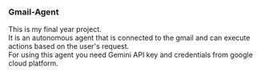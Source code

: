 ### Gmail-Agent
This is my final year project.\
It is an autonomous agent that is connected to the gmail and can execute actions based on the user's request.\
For using this agent you need Gemini API key and credentials from google cloud platform.
